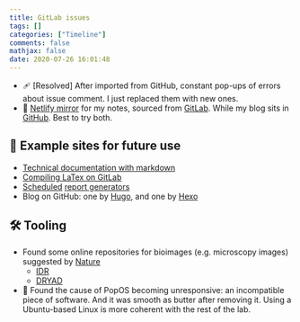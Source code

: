 ```yaml
---
title: GitLab issues
tags: []
categories: ["Timeline"]
comments: false
mathjax: false
date: 2020-07-26 16:01:48
---
```


<!-- more -->

- 🩹 [Resolved] After imported from GitHub, constant pop-ups of errors about issue comment. I just replaced them with new ones.
- 📓 [Netlify mirror](https://sosiristseng.netlify.app/) for my notes, sourced from [GitLab](https://sosiristseng.gitlab.io/). While my blog sits in [GitHub](https://sosiristseng.github.io/). Best to try both.

## 📓 Example sites for future use

- [Technical documentation with markdown](https://gitlab.com/sosiris-eg/docsify)
- [Compiling LaTex on GitLab](https://gitlab.com/sosiris-eg/tex)
- [Scheduled](https://gitlab.com/sosiris-eg/periodic-release) [report generators](https://gitlab.com/sosiris-eg/changelog-generator)
- Blog on GitHub: one by [Hugo](https://github.com/sosiristseng/site-academic), and one by [Hexo](https://github.com/sosiristseng/site-hexo-next)

## 🛠️ Tooling

- Found some online repositories for bioimages (e.g. microscopy images) suggested by [Nature](https://www.nature.com/sdata/policies/repositories)
  - [IDR](http://idr.openmicroscopy.org/)
  - [DRYAD](https://datadryad.org/)
- 🚧 Found the cause of PopOS becoming unresponsive: an incompatible piece of software. And it was smooth as butter after removing it. Using a Ubuntu-based Linux is more coherent with the rest of the lab.
